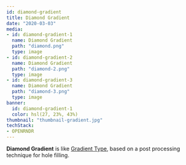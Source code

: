 ```yaml
---
id: diamond-gradient
title: Diamond Gradient
date: "2020-03-03"
media:
- id: diamond-gradient-1
  name: Diamond Gradient
  path: "diamond.png"
  type: image
- id: diamond-gradient-2
  name: Diamond Gradient
  path: "diamond-2.png"
  type: image
- id: diamond-gradient-3
  name: Diamond Gradient
  path: "diamond-3.png"
  type: image
banner:
  id: diamond-gradient-1
  color: hsl(27, 23%, 43%)
thumbnail: "thumbnail-gradient.jpg"
techStack:
- OPENRNDR
---
```


**Diamond Gradient** is like [Gradient Type](/sketches/gradient-type), based on a post processing technique for hole filling.

